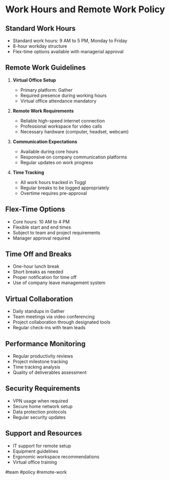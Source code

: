 # Work Hours and Remote Work Policy

## Standard Work Hours
- Standard work hours: 9 AM to 5 PM, Monday to Friday
- 8-hour workday structure
- Flex-time options available with managerial approval

## Remote Work Guidelines
1. **Virtual Office Setup**
   - Primary platform: Gather
   - Required presence during working hours
   - Virtual office attendance mandatory

2. **Remote Work Requirements**
   - Reliable high-speed internet connection
   - Professional workspace for video calls
   - Necessary hardware (computer, headset, webcam)

3. **Communication Expectations**
   - Available during core hours
   - Responsive on company communication platforms
   - Regular updates on work progress

4. **Time Tracking**
   - All work hours tracked in Toggl
   - Regular breaks to be logged appropriately
   - Overtime requires pre-approval

## Flex-Time Options
- Core hours: 10 AM to 4 PM
- Flexible start and end times
- Subject to team and project requirements
- Manager approval required

## Time Off and Breaks
- One-hour lunch break
- Short breaks as needed
- Proper notification for time off
- Use of company leave management system

## Virtual Collaboration
- Daily standups in Gather
- Team meetings via video conferencing
- Project collaboration through designated tools
- Regular check-ins with team leads

## Performance Monitoring
- Regular productivity reviews
- Project milestone tracking
- Time tracking analysis
- Quality of deliverables assessment

## Security Requirements
- VPN usage when required
- Secure home network setup
- Data protection protocols
- Regular security updates

## Support and Resources
- IT support for remote setup
- Equipment guidelines
- Ergonomic workspace recommendations
- Virtual office training

#team #policy #remote-work